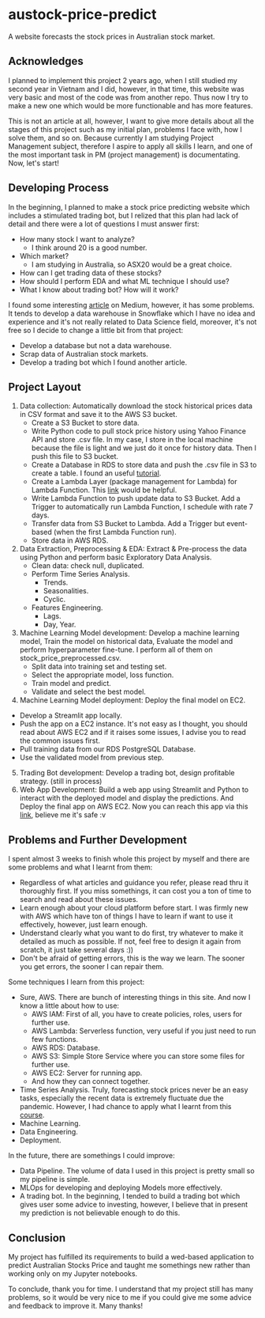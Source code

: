 # austock-price-predict
A website forecasts the stock prices in Australian stock market.

## Acknowledges
I planned to implement this project 2 years ago, when I still studied my second year in Vietnam and I did, however, in that time, this website was very basic and most of the code was from another repo. Thus now I try to make a new one which would be more functionable and has more features.

This is not an article at all, however, I want to give more details about all the stages of this project such as my initial plan, problems I face with, how I solve them, and so on. Because currently I am studying Project Management subject, therefore I aspire to apply all skills I learn, and one of the most important task in PM (project management) is documentating. Now, let's start!

## Developing Process
In the beginning, I planned to make a stock price predicting website which includes a stimulated trading bot, but I relized that this plan had lack of detail and there were a lot of questions I must answer first:
- How many stock I want to analyze?
  - I think around 20 is a good number.
- Which market?
  - I am studying in Australia, so ASX20 would be a great choice.
- How can I get trading data of these stocks?
- How should I perform EDA and what ML technique I should use?
- What I know about trading bot? How will it work?

I found some interesting [article](https://medium.com/codex/build-a-stocks-price-prediction-app-powered-by-snowflake-aws-python-and-streamlit-part-1-of-3-c304a8b3e319) on Medium, however, it has some problems. It tends to develop a data warehouse in Snowflake which I have no idea and experience and it's not really related to Data Science field, moreover, it's not free so I decide to change a little bit from that project:
- Develop a database but not a data warehouse.
- Scrap data of Australian stock markets.
- Develop a trading bot which I found another article.

## Project Layout
1. Data collection: Automatically download the stock historical prices data in CSV format and save it to the AWS S3 bucket.
   - Create a S3 Bucket to store data.
   - Write Python code to pull stock price history using Yahoo Finance API and store .csv file. In my case, I store in the local machine because the file is light and we just do it once for history data. Then I push this file to S3 bucket.
   - Create a Database in RDS to store data and push the .csv file in S3 to create a table. I found an useful [tutorial](https://docs.aws.amazon.com/AmazonRDS/latest/UserGuide/USER_PostgreSQL.S3Import.html#USER_PostgreSQL.S3Import.Overview).  
   - Create a Lambda Layer (package management for Lambda) for Lambda Function. This [link](https://aws.plainenglish.io/monitoring-apples-stock-prices-with-aws-lambda-cloudwatch-and-rds-13b572c73cb0) would be helpful.
   - Write Lambda Function to push update data to S3 Bucket. Add a Trigger to automatically run Lambda Function, I schedule with rate 7 days.
   - Transfer data from S3 Bucket to Lambda. Add a Trigger but event-based (when the first Lambda Function run).
   - Store data in AWS RDS. 
2. Data Extraction, Preprocessing & EDA: Extract & Pre-process the data using Python and perform basic Exploratory Data Analysis.
   - Clean data: check null, duplicated.
   - Perform Time Series Analysis.
     - Trends.
     - Seasonalities.
     - Cyclic.
   - Features Engineering.
     - Lags.
     - Day, Year.
3. Machine Learning Model development: Develop a machine learning model, Train the model on historical data, Evaluate the model and perform hyperparameter fine-tune. I perform all of them on stock_price_preprocessed.csv.
   - Split data into training set and testing set.
   - Select the appropriate model, loss function.
   - Train model and predict.
   - Validate and select the best model.
4. Machine Learning Model deployment: Deploy the final model on EC2.
  - Develop a Streamlit app locally.
  - Push the app on a EC2 instance. It's not easy as I thought, you should read about AWS EC2 and if it raises some issues, I advise you to read the common issues first.
  - Pull training data from our RDS PostgreSQL Database.
  - Use the validated model from previous step.
5. Trading Bot development: Develop a trading bot, design profitable strategy. (still in process)
6. Web App Development: Build a web app using Streamlit and Python to interact with the deployed model and display the predictions. And Deploy the final app on AWS EC2.
Now you can reach this app via this [link](http://3.27.120.16:8501/), believe me it's safe :v

## Problems and Further Development
I spent almost 3 weeks to finish whole this project by myself and there are some problems and what I learnt from them:
- Regardless of what articles and guidance you refer, please read thru it thoroughly first. If you miss somethings, it can cost you a ton of time to search and read about these issues.
- Learn enough about your cloud platform before start. I was firmly new with AWS which have ton of things I have to learn if want to use it effectively, however, just learn enough.
- Understand clearly what you want to do first, try whatever to make it detailed as much as possible. If not, feel free to design it again from scratch, it just take several days :))
- Don't be afraid of getting errors, this is the way we learn. The sooner you get errors, the sooner I can repair them.

Some techniques I learn from this project:
- Sure, AWS. There are bunch of interesting things in this site. And now I know a little about how to use:
  - AWS IAM: First of all, you have to create policies, roles, users for further use.
  - AWS Lambda: Serverless function, very useful if you just need to run few functions.
  - AWS RDS: Database.
  - AWS S3: Simple Store Service where you can store some files for further use.
  - AWS EC2: Server for running app.
  - And how they can connect together.
- Time Series Analysis. Truly, forecasting stock prices never be an easy tasks, especially the recent data is extremely fluctuate due the pandemic. However, I had chance to apply what I learnt from this [course](https://www.kaggle.com/learn/time-series).
- Machine Learning.
- Data Engineering.
- Deployment. 

In the future, there are somethings I could improve:
- Data Pipeline. The volume of data I used in this project is pretty small so my pipeline is simple.
- MLOps for developing and deploying Models more effectively.
- A trading bot. In the beginning, I tended to build a trading bot which gives user some advice to investing, however, I believe that in present my prediction is not believable enough to do this.

## Conclusion
My project has fulfilled its requirements to build a wed-based application to predict Australian Stocks Price and taught me somethings new rather than working only on my Jupyter notebooks.
 
To conclude, thank you for time. I understand that my project still has many problems, so it would be very nice to me if you could give me some advice and feedback to improve it. Many thanks!